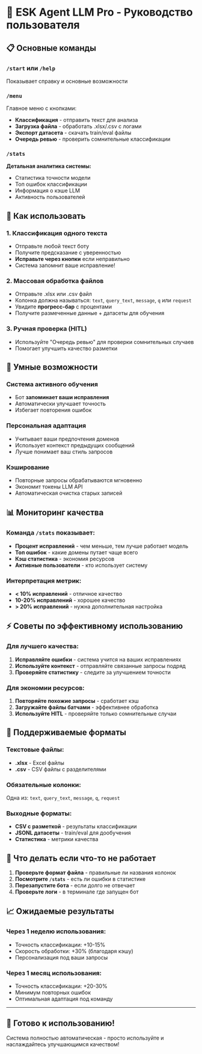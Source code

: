 # 🤖 ESK Agent LLM Pro - Руководство пользователя

## 📋 Основные команды

### `/start` или `/help`
Показывает справку и основные возможности

### `/menu` 
Главное меню с кнопками:
- **Классификация** - отправить текст для анализа
- **Загрузка файла** - обработать .xlsx/.csv с логами  
- **Экспорт датасета** - скачать train/eval файлы
- **Очередь ревью** - проверить сомнительные классификации

### `/stats`
**Детальная аналитика системы:**
- Статистика точности модели
- Топ ошибок классификации  
- Информация о кэше LLM
- Активность пользователей

## 🎯 Как использовать

### 1. **Классификация одного текста**
- Отправьте любой текст боту
- Получите предсказание с уверенностью
- **Исправьте через кнопки** если неправильно
- Система запомнит ваше исправление!

### 2. **Массовая обработка файлов**
- Отправьте .xlsx или .csv файл
- Колонка должна называться: `text`, `query_text`, `message`, `q` или `request`
- Увидите **прогресс-бар** с процентами
- Получите размеченные данные + датасеты для обучения

### 3. **Ручная проверка (HITL)**
- Используйте "Очередь ревью" для проверки сомнительных случаев
- Помогает улучшить качество разметки

## 🧠 Умные возможности

### **Система активного обучения**
- Бот **запоминает ваши исправления**
- Автоматически улучшает точность
- Избегает повторения ошибок

### **Персональная адаптация** 
- Учитывает ваши предпочтения доменов
- Использует контекст предыдущих сообщений
- Лучше понимает ваш стиль запросов

### **Кэширование**
- Повторные запросы обрабатываются мгновенно
- Экономит токены LLM API
- Автоматическая очистка старых записей

## 📊 Мониторинг качества

### Команда `/stats` показывает:
- **Процент исправлений** - чем меньше, тем лучше работает модель
- **Топ ошибок** - какие домены путает чаще всего  
- **Кэш статистика** - экономия ресурсов
- **Активные пользователи** - кто использует систему

### Интерпретация метрик:
- **< 10% исправлений** - отличное качество
- **10-20% исправлений** - хорошее качество  
- **> 20% исправлений** - нужна дополнительная настройка

## ⚡ Советы по эффективному использованию

### **Для лучшего качества:**
1. **Исправляйте ошибки** - система учится на ваших исправлениях
2. **Используйте контекст** - отправляйте связанные запросы подряд
3. **Проверяйте статистику** - следите за улучшением точности

### **Для экономии ресурсов:**
1. **Повторяйте похожие запросы** - сработает кэш
2. **Загружайте файлы батчами** - эффективнее обработка
3. **Используйте HITL** - проверяйте только сомнительные случаи

## 🔧 Поддерживаемые форматы

### **Текстовые файлы:**
- **.xlsx** - Excel файлы
- **.csv** - CSV файлы с разделителями

### **Обязательные колонки:**
Одна из: `text`, `query_text`, `message`, `q`, `request`

### **Выходные форматы:**
- **CSV с разметкой** - результаты классификации
- **JSONL датасеты** - train/eval для дообучения
- **Статистика** - метрики качества

## 🐛 Что делать если что-то не работает

1. **Проверьте формат файла** - правильные ли названия колонок
2. **Посмотрите `/stats`** - есть ли ошибки в статистике  
3. **Перезапустите бота** - если долго не отвечает
4. **Проверьте логи** - в терминале где запущен бот

## 📈 Ожидаемые результаты

### **Через 1 неделю использования:**
- Точность классификации: +10-15%
- Скорость обработки: +30% (благодаря кэшу)
- Персонализация под ваши запросы

### **Через 1 месяц использования:**
- Точность классификации: +20-30% 
- Минимум повторных ошибок
- Оптимальная адаптация под команду

---

## 🚀 **Готово к использованию!**

Система полностью автоматическая - просто используйте и наслаждайтесь улучшающимся качеством!
